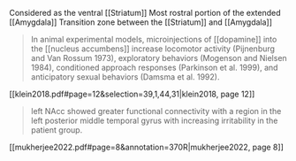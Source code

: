 Considered as the ventral [[Striatum]]
Most rostral portion of the extended [[Amygdala]]
Transition zone between the [[Striatum]] and [[Amygdala]]


> In animal experimental models, microinjections of [[dopamine]] into the [[nucleus accumbens]] increase locomotor activity (Pijnenburg and Van Rossum 1973), exploratory behaviors (Mogenson and Nielsen 1984), conditioned approach responses (Parkinson et al. 1999), and anticipatory sexual behaviors (Damsma et al. 1992).

[[klein2018.pdf#page=12&selection=39,1,44,31|klein2018, page 12]]






> left NAcc showed greater functional connectivity with a region in the left posterior middle temporal gyrus with increasing irritability in the patient group.

[[mukherjee2022.pdf#page=8&annotation=370R|mukherjee2022, page 8]]